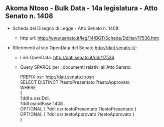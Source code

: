## Akoma Ntoso - Bulk Data - 14a legislatura - Atto Senato n. 1408 ##

* Scheda del Disegno di Legge - Atto Senato n. 1408:
	* http url: http://www.senato.it/leg/14/BGT/Schede/Ddliter/17536.htm

* Riferimenti al sito OpenData del Senato http://dati.senato.it/:
	* Link OpenData: http://dati.senato.it/ddl/17536
	* Query SPARQL per i documenti relativi all'Atto Senato:

        PREFIX osr: <http://dati.senato.it/osr/>  
		SELECT DISTINCT ?testoPresentato ?testoApprovato  
		WHERE  
		{  
		    ?ddl a osr:Ddl.  
		    ?ddl osr:idFase 1408 .  
		    OPTIONAL { ?ddl osr:testoPresentato ?testoPresentato }  
		    OPTIONAL { ?ddl osr:testoApprovato ?testoApprovato }  
		}
		